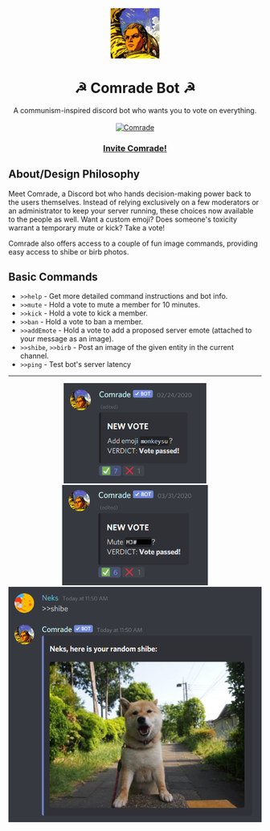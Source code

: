 <div align="center">
<img src="./assets/comrade.png" width=100>
<br>
<h1>☭ Comrade Bot ☭</h1>
A communism-inspired discord bot who wants you to vote on everything. 
<br><br>
<a href="https://top.gg/bot/592852914553487370" >
  <img src="https://top.gg/api/widget/592852914553487370.svg" alt="Comrade" />
</a>
<a href="https://discordapp.com/oauth2/authorize?client_id=592852914553487370&scope=bot&permissions=1413515334"><h3>Invite Comrade!</h3></a>
</div>

About/Design Philosophy
---

Meet Comrade, a Discord bot who hands decision-making power back to the users themselves. Instead of relying exclusively on a few moderators or an administrator to keep your server running, these choices now available to the people as well. Want a custom emoji? Does someone's toxicity warrant a temporary mute or kick? Take a vote!

Comrade also offers access to a couple of fun image commands, providing easy access to shibe or birb photos.

Basic Commands
---
- `>>help` - Get more detailed command instructions and bot info.
- `>>mute` - Hold a vote to mute a member for 10 minutes.
- `>>kick` - Hold a vote to kick a member.
- `>>ban` - Hold a vote to ban a member.
- `>>addEmote` - Hold a vote to add a proposed server emote (attached to your message as an image).
- `>>shibe`, `>>birb` - Post an image of the given entity in the current channel.
- `>>ping` - Test bot's server latency

<hr>

<div align="center">
  <img src="./assets/addEmote_demo.png" height=200>
  <img src="./assets/mute_demo.png" height=200>
  <br>
  <img src="./assets/shibe_demo.png" width=550>
</div>